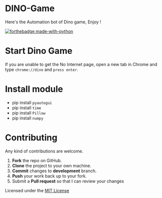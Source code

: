 # DINO-Game
Here's the Automation bot  of Dino game, Enjoy !


[![forthebadge made-with-python](http://ForTheBadge.com/images/badges/made-with-python.svg)](https://www.python.org/) 


# Start Dino Game 
  If you are unable to get the No Internet page, open a new tab in Chrome and type `chrome://dino` and `press enter`.
  
# Install module 

-  pip install `pyautogui`
-  pip install `time`
-  pip install `Pillow`
-  pip install `numpy`


Contributing
============
Any kind of contributions are welcome.
1. **Fork** the repo on GitHub.
2. **Clone** the project to your own machine.
3. **Commit** changes to **development** branch.
4. **Push** your work back up to your fork.
5. Submit a **Pull request** so that I can review your changes


Licensed under the [MIT License](License)
